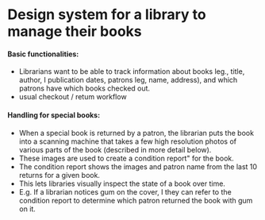 # Design system for a library to manage their books
#### Basic functionalities:
* Librarians want to be able to track information about books leg., title, author, I publication dates, patrons leg, name, address), and which patrons have which books checked out.
* usual checkout / retum workflow
#### Handling for special books:
* When a special book is returned by a patron, the librarian puts the book into a scanning machine that takes a few high resolution photos of various parts of the book (described in more detail below). 
* These images are used to create a condition report" for the book.
* The condition report shows the images and patron name from the last 10 returns for a given book. 
* This lets libraries visually inspect the state of a book over time. 
* E.g. If a librarian notices gum on the cover, I they can refer to the condition report to determine which patron returned the book with gum on it.

